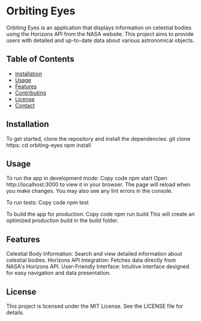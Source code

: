 # Orbiting Eyes

Orbiting Eyes is an application that displays information on celestial bodies using the Horizons API from the NASA website. This project aims to provide users with detailed and up-to-date data about various astronomical objects.

## Table of Contents
- [Installation](#installation)
- [Usage](#usage)
- [Features](#features)
- [Contributing](#contributing)
- [License](#license)
- [Contact](#contact)

## Installation

To get started, clone the repository and install the dependencies:
git clone https: 
cd orbiting-eyes
npm install

## Usage

To run the app in development mode:
Copy code
npm start
Open http://localhost:3000 to view it in your browser. The page will reload when you make changes. You may also see any lint errors in the console.

To run tests:
Copy code
npm test

To build the app for production:
Copy code
npm run build
This will create an optimized production build in the build folder.

## Features

Celestial Body Information: Search and view detailed information about celestial bodies.
Horizons API Integration: Fetches data directly from NASA's Horizons API.
User-Friendly Interface: Intuitive interface designed for easy navigation and data presentation.

## License
This project is licensed under the MIT License. See the LICENSE file for details.

